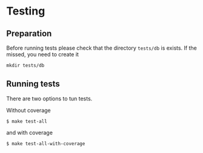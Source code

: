 # Testing

## Preparation

Before running tests please check that the directory `tests/db` is exists. If the missed, you need
to create it

```
mkdir tests/db
```

## Running tests

There are two options to tun tests. 

Without coverage
```
$ make test-all
```

and with coverage
```
$ make test-all-with-coverage
```

